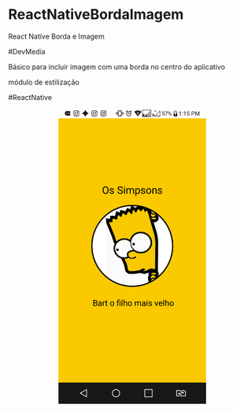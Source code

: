 # ReactNativeBordaImagem
React Native Borda e Imagem

#DevMedia

Básico para incluir imagem com uma borda no centro do aplicativo

módulo de estilização 

#ReactNative

<p align="center">
  <img width="300" height:"900" src="./assets/capagitbart.png">
</p>
